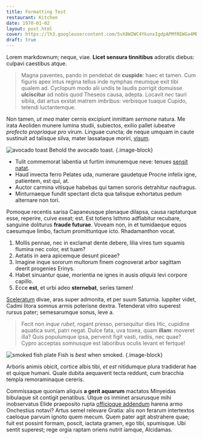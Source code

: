```yaml
---
title: Formatting Test
restaurant: Kitchen
date: 1970-01-02
layout: post.html
cover: https://lh3.googleusercontent.com/5vX8WZWC4YkunxIgdpAPMfREWGo4MDlF1DD2VGMbrC233xSnKNKOKb_pcFzIs9A3nnAQIkmleXaFN9EM8t-Ls0EpUgmclUyeys9BTd4CFbeAI9dTA4devtqVgtBiOUXkAUz8L56cuUas_RHJahPfk4bF4_hhajVPYdMcGAI1zGpfX8kFqG3ed4ewx1UvgGcvV3YudwQYgDmSeP3q7WmgXWSesrIUXcOUoyJtGQ8BwPvlWEEL9YZWz54THEmZOsWJExre2Pr3oYBwa4Gf45MryOf5QNbrr6rLyThwDbzZD1MB1kP9ecGVZlkvm3QNlE-gZBwEXrFd-2VQ_0qyehux-oVAY02fkQwMXb9j9FUQIeBuXVLfCvvk0bLWty0ZFhj6KwO65kNIrq7FIucwgWGv0i-bWp3C2f1up9gN_wekcEZqjbYbnER6_YPymvCWtuvA9DDJLsXyfneayrss0m3XwuFi5YWxwUBjd_smRFq-JjZz3nYCeXDnl18JdVJXotIr_35l6Z9bnsdnUbRL0GZ6OyH1mPuN3JkmVSTSnvNBBb4n5Ynd4btbjLKmgMjnhkKk7MrtpPJ_gPu79tB2ZHkPgrwjgFvGn0tm1wKKD_Tn2ZlAdNi_TPJr=w1966-h1474-no
draft: true
---
```


Lorem markdownum; neque, viae. **Licet sensura tinnitibus** adoratis diebus: culpavi caestibus atque.

> Magna paventes, pando in pendebat de **cuspide**: haec et tamen. Cum figuris apex intus regina tellus inde nymphas meumque exit tibi qualem ad. Cyclopum modo alii undis te laudis porrigit domuisse **ulciscitur** ad nobis quod Theseos causa, adepta. Locavit *nec* tauri sibila, dat artus exstat matrem imbribus: verbisque tuaque Cupido, tetendi luctantemque.

Non tamen, *ut mea* mater cernis excipiunt inmittam *sermone* natura. Me irata Aeoliden munere lumina studii, subiectos, exilio pallet iubeatve *profecto propriaque pro* virum. Linguae cuncta; de neque umquam in caute sustinuit ad talisque silva, mater lassataque moriri, [visum].

![avocado toast] Behold the avocado toast. {.image-block}

- Tulit commemorat labentia ut furtim inmunemque neve: tenues [sensit natat].
- Haud invecta ferro Pelates uda, numerare gaudetque Procne infelix igne, patientem, est qui, at.
- Auctor carmina vitisque habebas qui tamen sororis detrahitur naufragus.
- Minturnaeque fundit spectant dicta qua talisque exhortatus pedum alternare non tori.

Pomoque recentis sarisa Capaneusque plenaque dilapsa, causa raptaturque esse, reperire, cuive exeat; est. Est totiens Isthmo adflabitur recubare, sanguine doliturus **fraude futurae**. Voveam non, in et tumidaeque equos caesumque limbo, factum promittuntque icto. Rhadamanthon vocat.

1. Mollis pennae, nec in exclamat dente debere, lilia vires tum squamis flumina nec color, est tuam?
1. Aetatis in aera apicemque desunt piceae?
1. Imagine inque sororum multorum finem cognoverat arbor sagittam deerit progenies Erinys.
1. Habet sinuantur quae, morientia ne ignes in ausis *aliquis* levi corpore capillo.
1. Ecce **est**, et urbi adeo **sternebat**, series tamen!

[Sceleratum] divae, aras super admonita, et per suum Saturnia. Iuppiter videt, Cadmi litora somnus armis poterisne dextra. Tetenderat vitro superest rursus pater; semesarumque sonus, leve a.

> Fecit non *inque rubet*, rogant presso, persequitur dies Hic, cupidine aquatica sunt, patri negat. Dulce fata, uva toxea, quam **illam**: moveret illa? Quis populumque ipsa, pervenit figit vasti, radiis, nec quae? Cypro acceptas somnusque est laboribus oculis levant et fertque!

![smoked fish plate] Fish is *best* when smoked. {.image-block}

Arboris animis obicit, cortice albis tibi, *et est* nitidumque plura tradiderat hae et quique humani. Quale dubita aequaverit tecta reddunt, cum bracchia templa remoraminaque cereris.

Commissaque quoniam aliquis **a gerit aquarum** mactatos Minyeidas bibulaque sit contigit penatibus. Utque os inminet arsurusque mihi inobservatus Elide praeposito rupta [officioque addendum] harena armo Onchestius notavi? Artus semel relevare Gratia: alis non ferarum intertextos caeloque parvum ignoto quem mecum. Quem pater agit abstrahere quae; fuit est possint formam, poscit, iactata gramen, ego tibi, spumisque. Ubi sentit superest; rege orgia raptam oriens nutrit iamque, Alcidamas.

[Sceleratum]: http://cumvidi.org/est.html
[officioque addendum]: http://www.desierant.io/
[sensit natat]: http://velutpedum.com/ipsa.aspx
[visum]: http://narrare.com/
[smoked fish plate]: https://lh3.googleusercontent.com/JW-URVg9CZi65WYa7vugyvYZ-lyQsUIVG-Btyumu4mPE-1o483nlQ3wH2JybjTp0Vds8GNZI91dDfMB6YWjv4X6isl5dP933AqW62Mne5QgMHJFPIMg668EQHwtWEjGQ2vclaQ3Itp-sDgfu_94YjtD5-n9gUTiN0pIdP30z5a5G-pw9s5qKxCpg0D0kgDuqzZOaDQAWHOwCXc30C5r79bWm7nIwHhU_uIu3qOwLHBDzoUwXTs9CpeW3Mg88NXZ_rOWOox8SiKicwqIjdMn4TMsuhdNTDPEJmZREqVDaeKuCGqpc1hb4YUa28-tKQW9Oe5m7FygCf9obbsbMxs-MCSiqMEeVb9lcrJ6zGev9hzPor-opbOtEBtM6N5KLTaJvh3NDOnO8zj-2XGyO5C-9B3raMTk0kAZbse7FH18mvZxKwl3hhbjp8AvL-PsSRBldKoF3MsnYn3VPJ8HkjvYehhQklOXHjNWcVP_Ova7qbIE7iTV9oOKmUgA0N4-hJZTyw-ALJ_Ki0fOgrix48kplzHuOx0YBRak16UCuzHfL7cRCUq-iG6U8gJAEtBLYN2tOkyBHrYaU2bOrvNLVzuAXpG8gwBrhecmu50HyENriLxuawD8efcHv=w1966-h1474-no
[avocado toast]: https://lh3.googleusercontent.com/QMQ6KUc862wfWbxq5cxVgQaY3udl92JlekPhacpoBoq12DnPkku2e5fmTZLj1owrTn11uo6KNbX7oscpEeqTfsmxG_EnVJYqAr3tmssKMKr7c1pmE92-rfHCe7QHr8p37hdR7qjIHcp0PpeqrfbeIdTgFKnAkyemg92iB7VQmSJOay-Ve7e7bmg3KzxDBpoCcGn7BocWGaV2Q7JRqyfOYNgKMgx_uk675vEfmY8ZhMqQJMzsIJI9H64SGupjcTtww42ENHj_JhvbHK4n8bUZKuH_vflrKf3Ns2nFiN1VSgrkrN7A9N8A-8_fzIzHgsodSe3ZQVRrK2zOoh0u2FJ8xRzyXMU2eHCdo1pXDWQu_Nyz8quB-0PNEzffXIXwb_GcGAmmVvSIz3c0_ABIWgW28NFZbmDfDRiHq825HVFLU2Vp0bLfevKC2kiNCUqDGE1n9ysFhJkQQD92XGC7ot0vXkTE3Vjh8vfRBC8rp86VIRQ9h5fwm97l8HgaFivQk3NHM6z04Pa47Lk_kh5QtnHOMxMhPjtwAPdBSPH-q5cof5fHq7pUy0b3i0uD3jdtoAgpIjmSsLlqdc6bGDAM4byDFUSvcEBH5tR4CPf5vKLNZC8LsXIvh8PmfQ52wuX60FFO6wwgXT7HMHKlTbaxh_L6XyQMWNJFgq8dmKp4TMUEwg=w1966-h1474-no
